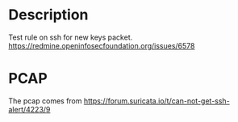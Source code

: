 # Description

Test rule on ssh for new keys packet.
https://redmine.openinfosecfoundation.org/issues/6578

# PCAP

The pcap comes from https://forum.suricata.io/t/can-not-get-ssh-alert/4223/9

